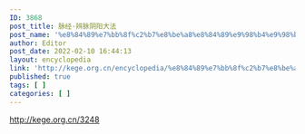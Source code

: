 ```yaml
---
ID: 3868
post_title: 脉经·辨脉阴阳大法
post_name: '%e8%84%89%e7%bb%8f%c2%b7%e8%be%a8%e8%84%89%e9%98%b4%e9%98%b3%e5%a4%a7%e6%b3%95'
author: Editor
post_date: 2022-02-10 16:44:13
layout: encyclopedia
link: 'http://kege.org.cn/encyclopedia/%e8%84%89%e7%bb%8f%c2%b7%e8%be%a8%e8%84%89%e9%98%b4%e9%98%b3%e5%a4%a7%e6%b3%95'
published: true
tags: [ ]
categories: [ ]
---
```

http://kege.org.cn/3248